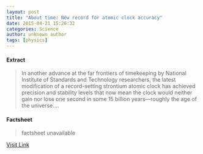 ```yaml
---
layout: post
title: "About time: New record for atomic clock accuracy"
date: 2015-04-21 15:20:32
categories: Science
author: unknown author
tags: [physics]
---
```



#### Extract
>In another advance at the far frontiers of timekeeping by National Institute of Standards and Technology researchers, the latest modification of a record-setting strontium atomic clock has achieved precision and stability levels that now mean the clock would neither gain nor lose one second in some 15 billion years—roughly the age of the universe....

#### Factsheet
>factsheet unavailable

[Visit Link](http://phys.org/news348834022.html)


